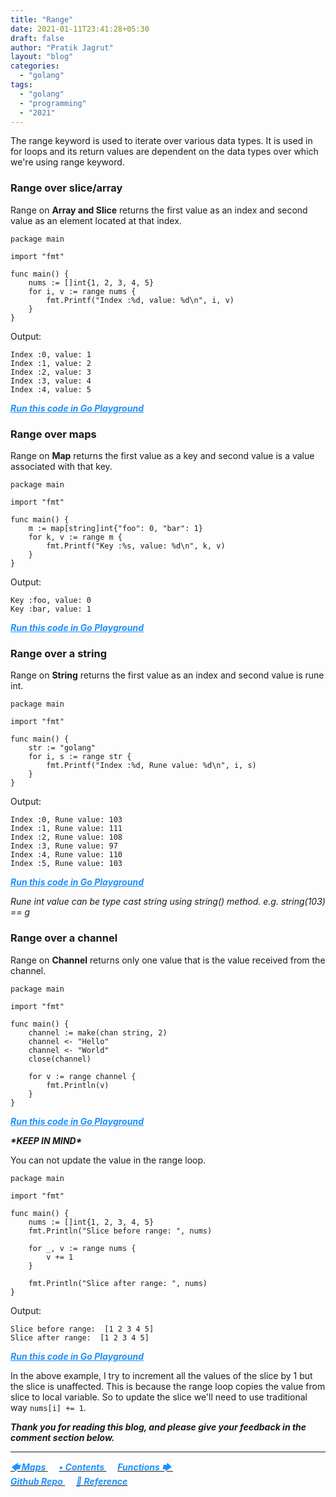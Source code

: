 ```yaml
---
title: "Range"
date: 2021-01-11T23:41:28+05:30
draft: false
author: "Pratik Jagrut"
layout: "blog"
categories:
  - "golang"
tags:
  - "golang"
  - "programming"
  - "2021"
---
```


The range keyword is used to iterate over various data types. It is used in for loops and its return values are dependent on the data types over which we're using range keyword.

### Range over slice/array

Range on **Array and Slice** returns the first value as an index and second value as an element located at that index.
```
package main

import "fmt"

func main() {
	nums := []int{1, 2, 3, 4, 5}
	for i, v := range nums {
		fmt.Printf("Index :%d, value: %d\n", i, v)
	}
}
```
Output:
```
Index :0, value: 1
Index :1, value: 2
Index :2, value: 3
Index :3, value: 4
Index :4, value: 5
```
***<a href="https://play.golang.org/p/WwdJkWeMfpA" style="color:DodgerBlue" target="_blank">Run this code in Go Playground</a>***

### Range over maps

Range on **Map** returns the first value as a key and second value is a value associated with that key.

```
package main

import "fmt"

func main() {
	m := map[string]int{"foo": 0, "bar": 1}
	for k, v := range m {
		fmt.Printf("Key :%s, value: %d\n", k, v)
	}
}
```
Output:
```
Key :foo, value: 0
Key :bar, value: 1
```
***<a href="https://play.golang.org/p/DA_QyJzPFB7" style="color:DodgerBlue" target="_blank">Run this code in Go Playground</a>***

### Range over a string

Range on **String** returns the first value as an index and second value is rune int.

```
package main

import "fmt"

func main() {
	str := "golang"
	for i, s := range str {
		fmt.Printf("Index :%d, Rune value: %d\n", i, s)
	}
}
```
Output:
```
Index :0, Rune value: 103
Index :1, Rune value: 111
Index :2, Rune value: 108
Index :3, Rune value: 97
Index :4, Rune value: 110
Index :5, Rune value: 103
```
***<a href="https://play.golang.org/p/lRFYbsOObFc" style="color:DodgerBlue" target="_blank">Run this code in Go Playground</a>***

*Rune int value can be type cast string using string() method. e.g. string(103) == g*

### Range over a channel

Range on **Channel** returns only one value that is the value received from the channel.

```
package main

import "fmt"

func main() {
	channel := make(chan string, 2)
	channel <- "Hello"
	channel <- "World"
	close(channel)

	for v := range channel {
		fmt.Println(v)
	}
}
```
***<a href="https://play.golang.org/p/YPHa5RvPGbP" style="color:DodgerBlue" target="_blank">Run this code in Go Playground</a>***


***\*KEEP IN MIND\****

You can not update the value in the range loop.

```
package main

import "fmt"

func main() {
	nums := []int{1, 2, 3, 4, 5}
	fmt.Println("Slice before range: ", nums)

	for _, v := range nums {
		v += 1
	}

	fmt.Println("Slice after range: ", nums)
}
```
Output:
```
Slice before range:  [1 2 3 4 5]
Slice after range:  [1 2 3 4 5]
```
***<a href="https://play.golang.org/p/iGimIFCgcL_J" style="color:DodgerBlue" target="_blank">Run this code in Go Playground</a>***

In the above example, I try to increment all the values of the slice by 1 but the slice is unaffected. This is because the range loop copies the value from slice to local variable. So to update the slice we'll need to use traditional way `nums[i] += 1`.

***Thank you for reading this blog, and please give your feedback in the comment section below.***
<hr>

<a href="/blog/golang/series/maps">
  <b style="color:DodgerBlue">
    <i>🡄 Maps</i>
  </b>
</a> &emsp;

<a href="/blog/golang/series/contents">
  <b style="color:DodgerBlue">
    <i>• Contents</i>
  </b>
</a>  &emsp;

<a href="/blog/golang/series/functions">
    <b style="color:DodgerBlue">
        <i>Functions 🡆</i>
    </b>
</a>  &emsp;

<br>

<a href="https://github.com/pratikjagrut/go-tutorial" target="_blank">
  <b style="color:DodgerBlue" class="fab fa-github">
    <i>Github Repo</i>
  </b>
</a>  &emsp;

<a href="https://github.com/pratikjagrut/go-tutorial/blob/master/REFERENCE.md" target="_blank">
  <b style="color:DodgerBlue">
    <i>&#128279; Reference</i>
  </b>
</a>